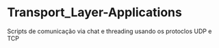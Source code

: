 # Transport_Layer-Applications


Scripts de comunicação via chat e threading usando os protoclos UDP e TCP
